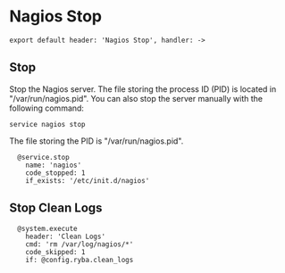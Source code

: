 
# Nagios Stop

    export default header: 'Nagios Stop', handler: ->

## Stop

Stop the Nagios server. The file storing the process ID (PID) is located in
"/var/run/nagios.pid". You can also stop the server manually with the following
command:

```
service nagios stop
```

The file storing the PID is "/var/run/nagios.pid".

      @service.stop
        name: 'nagios'
        code_stopped: 1
        if_exists: '/etc/init.d/nagios'

## Stop Clean Logs

      @system.execute
        header: 'Clean Logs'
        cmd: 'rm /var/log/nagios/*'
        code_skipped: 1
        if: @config.ryba.clean_logs
